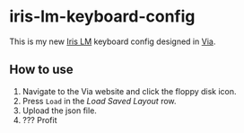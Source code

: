 # iris-lm-keyboard-config

This is my new [Iris LM](https://keeb.io/products/iris-lm-keyboard-kit) keyboard config designed in [Via](https://www.usevia.app/).

## How to use

1. Navigate to the Via website and click the floppy disk icon.
1. Press `Load` in the _Load Saved Layout_ row.
1. Upload the json file.
1. ??? Profit
